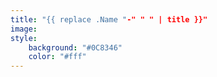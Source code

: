 ```yaml
---
title: "{{ replace .Name "-" " " | title }}"
image:
style:
    background: "#0C8346"
    color: "#fff"
---
```

